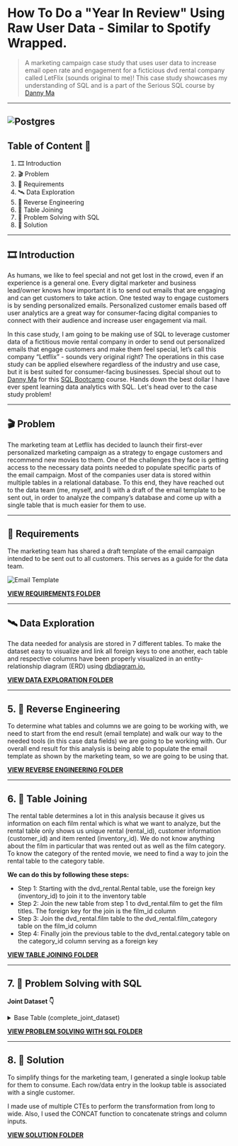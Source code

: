 # How To Do a "Year In Review" Using Raw User Data - Similar to Spotify Wrapped.
>A marketing campaign case study that uses user data to increase email open rate and engagement for a ficticious dvd rental company called LetFlix (sounds original to me)! This case study showcases my understanding of SQL and is a part of the Serious SQL course by [Danny Ma](https://www.linkedin.com/in/datawithdanny/)

---
![Postgres](https://img.shields.io/badge/postgres-%23316192.svg?style=for-the-badge&logo=postgresql&logoColor=white)
---
## Table of Content 📑
1. 🎞 Introduction
2. 🎬 Problem
3. 🚦 Requirements
4. 🛰 Data Exploration
5. 🔬 Reverse Engineering
6. 🔗 Table Joining
7. 🔨 Problem Solving with SQL
8. 💽 Solution
---
## 🎞 Introduction
As humans, we like to feel special and not get lost in the crowd, even if an experience is a general one. Every digital marketer and business lead/owner knows how important it is to send out emails that are engaging and can get customers to take action. One tested way to engage customers is by sending personalized emails. Personalized customer emails based off user analytics are a great way for consumer-facing digital companies to connect with their audience and increase user engagement via mail. 

In this case study, I am going to be making use of SQL to leverage customer data of a fictitious movie rental company in order to send out personalized emails that engage customers and make them feel special, let’s call this company “Letflix” - sounds very original right? 
The operations in this case study can be applied elsewhere regardless of the industry and use case, but it is best suited for consumer-facing businesses. Special shout out to [Danny Ma](https://www.linkedin.com/in/datawithdanny/) for this [SQL Bootcamp](https://www.datawithdanny.com/) course. Hands down the best dollar I have ever spent learning data analytics with SQL. Let's head over to the case study problem!

---
## 🎬 Problem
The marketing team at Letflix has decided to launch their first-ever personalized marketing campaign as a strategy to engage customers and recommend new movies to them. One of the challenges they face is getting access to the necessary data points needed to populate specific parts of the email campaign. Most of the companies user data is stored within multiple tables in a relational database. To this end, they have reached out to the data team (me, myself, and I) with a draft of the email template to be sent out, in order to analyze the company’s database and come up with a single table that is much easier for them to use. 

---
## 🚦 Requirements
The marketing team has shared a draft template of the email campaign intended to be sent out to all customers. This serves as a guide for the data team. 

![Email Template](https://raw.githubusercontent.com/CODEORDIETRYING/Marketing-Analytics-Case-Study/main/Images/LetFlix%20DVD%20Rental%20Company%20Marketing%20Case%20Study.png)

[**VIEW REQUIREMENTS FOLDER**](https://github.com/CODEORDIETRYING/Marketing-Analytics-Case-Study/tree/main/Requirements)

---
##  🛰 Data Exploration
The data needed for analysis are stored in 7 different tables. To make the dataset easy to visualize and link all foreign keys to one another, each table and respective columns have been properly visualized in an entity-relationship diagram (ERD) using [dbdiagram.io.](https://dbdiagram.io)

[**VIEW DATA EXPLORATION FOLDER**](https://github.com/CODEORDIETRYING/Marketing-Analytics-Case-Study/tree/main/Data%20Exploration)

---
## 5. 🔬 Reverse Engineering
To determine what tables and columns we are going to be working with, we need to start from the end result (email template) and walk our way to the needed tools (in this case data fields) we are going to be working with. Our overall end result for this analysis is being able to populate the email template as shown by the marketing team, so we are going to be using that. 

[**VIEW REVERSE ENGINEERING FOLDER**](https://github.com/CODEORDIETRYING/Marketing-Analytics-Case-Study/tree/main/Reverse%20Engineering)

--- 
## 6. 🔗 Table Joining
The rental table determines a lot in this analysis because it gives us information on each film rental which is what we want to analyze, but the rental table only shows us unique rental (rental_id), customer information (customer_id) and item rented (inventory_id). We do not know anything about the film in particular that was rented out as well as the film category. To know the category of the rented movie, we need to find a way to join the rental table to the category table. 

**We can do this by following these steps:**

- Step 1: Starting with the dvd_rental.Rental table, use the foreign key (inventory_id) to join it to the inventory table
- Step 2: Join the new table from step 1 to dvd_rental.film to get the film titles. The foreign key for the join is the film_id column
- Step 3: Join the dvd_rental.film table to the dvd_rental.film_category table on the film_id column
- Step 4: Finally join the previous table to the dvd_rental.category table on the category_id column serving as a foreign key

[**VIEW TABLE JOINING FOLDER**](https://github.com/CODEORDIETRYING/Marketing-Analytics-Case-Study/tree/main/Table%20Joining)

---
## 7. 🔨 Problem Solving with SQL

**Joint Dataset 👇**
<details>
<summary>Base Table (complete_joint_dataset)</summary>

```
DROP TABLE IF EXISTS complete_joint_dataset;
CREATE TEMP TABLE complete_joint_dataset AS
SELECT
  rental.customer_id,
  inventory.film_id,
  film.title,
  rental.rental_date,
  category.name AS category_name
FROM dvd_rentals.rental
INNER JOIN dvd_rentals.inventory
  ON rental.inventory_id = inventory.inventory_id
INNER JOIN dvd_rentals.film
  ON inventory.film_id = film.film_id
INNER JOIN dvd_rentals.film_category
  ON film.film_id = film_category.film_id
INNER JOIN dvd_rentals.category
  ON film_category.category_id = category.category_id;
SELECT * FROM complete_joint_dataset limit 5;
```

| customer_id | film_id | title | rental_date | category_name |
| ----------- | ----------- | ----------- | ----------- | ----------- |
| 130 | 80 | BLANKET BEVERLY | 2005-05-24 22:53:30 | Family |
| 459 | 333 | FREAKY POCUS | 2005-05-24 22:54:33 | Music |
| 408 | 373 | GRADUATE LORD | 2005-05-24 23:03:39 | Children |
| 333 | 535 | LOVE SUICIDES | 2005-05-24 23:04:41 | Horror |
| 222 | 450 | IDOLS SNATCHERS | 2005-05-24 23:05:21 | Children |
</details>

[**VIEW PROBLEM SOLVING WITH SQL FOLDER**](https://github.com/CODEORDIETRYING/Marketing-Analytics-Case-Study/tree/main/Problem%20Solving%20With%20SQL)

---
## 8. 💽 Solution
To simplify things for the marketing team, I generated a single lookup table for them to consume. Each row/data entry in the lookup table is associated with a single customer.

I made use of multiple CTEs to perform the transformation from long to wide. Also, I used the CONCAT function to concatenate strings and column inputs.

[**VIEW SOLUTION FOLDER**](https://github.com/CODEORDIETRYING/Marketing-Analytics-Case-Study/tree/main/Solution)














